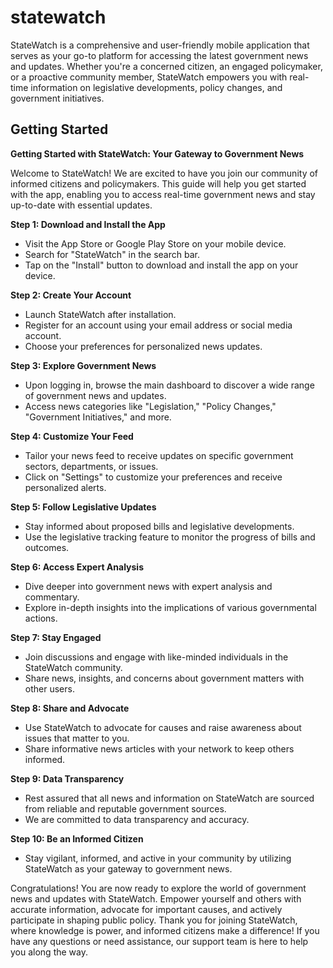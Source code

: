 # statewatch

StateWatch is a comprehensive and user-friendly mobile application that serves as your go-to platform for accessing the latest government news and updates. Whether you're a concerned citizen, an engaged policymaker, or a proactive community member, StateWatch empowers you with real-time information on legislative developments, policy changes, and government initiatives.

## Getting Started

**Getting Started with StateWatch: Your Gateway to Government News**

Welcome to StateWatch! We are excited to have you join our community of informed citizens and policymakers. This guide will help you get started with the app, enabling you to access real-time government news and stay up-to-date with essential updates.

**Step 1: Download and Install the App**

- Visit the App Store or Google Play Store on your mobile device.
- Search for "StateWatch" in the search bar.
- Tap on the "Install" button to download and install the app on your device.

**Step 2: Create Your Account**

- Launch StateWatch after installation.
- Register for an account using your email address or social media account.
- Choose your preferences for personalized news updates.

**Step 3: Explore Government News**

- Upon logging in, browse the main dashboard to discover a wide range of government news and updates.
- Access news categories like "Legislation," "Policy Changes," "Government Initiatives," and more.

**Step 4: Customize Your Feed**

- Tailor your news feed to receive updates on specific government sectors, departments, or issues.
- Click on "Settings" to customize your preferences and receive personalized alerts.

**Step 5: Follow Legislative Updates**

- Stay informed about proposed bills and legislative developments.
- Use the legislative tracking feature to monitor the progress of bills and outcomes.

**Step 6: Access Expert Analysis**

- Dive deeper into government news with expert analysis and commentary.
- Explore in-depth insights into the implications of various governmental actions.

**Step 7: Stay Engaged**

- Join discussions and engage with like-minded individuals in the StateWatch community.
- Share news, insights, and concerns about government matters with other users.

**Step 8: Share and Advocate**

- Use StateWatch to advocate for causes and raise awareness about issues that matter to you.
- Share informative news articles with your network to keep others informed.

**Step 9: Data Transparency**

- Rest assured that all news and information on StateWatch are sourced from reliable and reputable government sources.
- We are committed to data transparency and accuracy.

**Step 10: Be an Informed Citizen**

- Stay vigilant, informed, and active in your community by utilizing StateWatch as your gateway to government news.

Congratulations! You are now ready to explore the world of government news and updates with StateWatch. Empower yourself and others with accurate information, advocate for important causes, and actively participate in shaping public policy. Thank you for joining StateWatch, where knowledge is power, and informed citizens make a difference! If you have any questions or need assistance, our support team is here to help you along the way.
